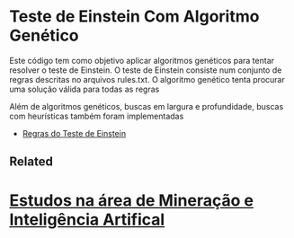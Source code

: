 # Teste de Einstein Com Algoritmo Genético

Este código tem como objetivo aplicar algoritmos genéticos para tentar resolver o teste de Einstein.
O teste de Einstein consiste num conjunto de regras descritas no arquivos rules.txt.
O algoritmo genético tenta procurar uma solução válida para todas as regras

Além de algoritmos genéticos, buscas em largura e profundidade, buscas com heurísticas também foram implementadas

* [Regras do Teste de Einstein](https://rachacuca.com.br/teste-de-einstein/)

## Related

# [Estudos na área de Mineração e Inteligência Artifical](https://github.com/Haiga/Trabalhos/tree/master/Minera%C3%A7%C3%A3o%20e%20IA)
